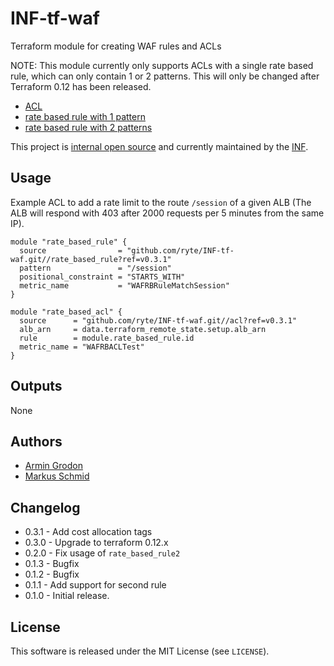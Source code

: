 # INF-tf-waf

Terraform module for creating WAF rules and ACLs

NOTE: This module currently only supports ACLs with a single rate based rule,
which can only contain 1 or 2 patterns. This will only be changed after
Terraform 0.12 has been released.

- [ACL](acl/README.md)
- [rate based rule with 1 pattern](rate_based_rule/README.md)
- [rate based rule with 2 patterns](rate_based_rule2/README.md)

This project is [internal open source](https://en.wikipedia.org/wiki/Inner_source)
and currently maintained by the [INF](https://github.com/orgs/ryte/teams/inf).


## Usage

Example ACL to add a rate limit to the route `/session` of a given ALB (The ALB
will respond with 403 after 2000 requests per 5 minutes from the same IP).

```hcl
module "rate_based_rule" {
  source                = "github.com/ryte/INF-tf-waf.git//rate_based_rule?ref=v0.3.1"
  pattern               = "/session"
  positional_constraint = "STARTS_WITH"
  metric_name           = "WAFRBRuleMatchSession"
}

module "rate_based_acl" {
  source      = "github.com/ryte/INF-tf-waf.git//acl?ref=v0.3.1"
  alb_arn     = data.terraform_remote_state.setup.alb_arn
  rule        = module.rate_based_rule.id
  metric_name = "WAFRBACLTest"
}
```

## Outputs
None

## Authors

- [Armin Grodon](https://github.com/x4121)
- [Markus Schmid](https://github.com/h0raz)

## Changelog

- 0.3.1 - Add cost allocation tags
- 0.3.0 - Upgrade to terraform 0.12.x
- 0.2.0 - Fix usage of `rate_based_rule2`
- 0.1.3 - Bugfix
- 0.1.2 - Bugfix
- 0.1.1 - Add support for second rule
- 0.1.0 - Initial release.

## License

This software is released under the MIT License (see `LICENSE`).
